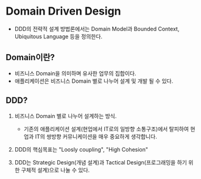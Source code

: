 # Domain Driven Design
- DDD의 전략적 설계 방법론에서는 Domain Model과 Bounded Context, Ubiquitous Language 등을 정의한다.

## Domain이란?
- 비즈니스 Domain을 의미하며 유사한 업무의 집합이다.
- 애플리케이션은 비즈니스 Domain 별로 나누어 설계 및 개발 될 수 있다.

## DDD?
1. 비즈니스 Domain 별로 나누어 설계하는 방식.
   - 기존의 애플리케이션 설계(현업에서 IT로의 일방향 소통구조)에서 탈피하여 현업과 IT의 쌍방향 커뮤니케이션을 매우 중요하게 생각합니다.

2. DDD의 핵심목표는 "Loosly coupling", "High Cohesion"
3. DDD는 Strategic Design(개념 설계)과 Tactical Design(프로그래밍을 하기 위한 구체적 설계)으로 나눌 수 있다.